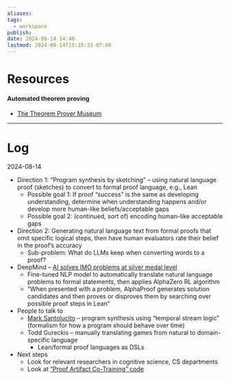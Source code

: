 ```yaml
---
aliases: 
tags:
  - workspace
publish: 
date: 2024-08-14 14:48
lastmod: 2024-08-14T15:35:33-07:00
---
```

# Resources

#### Automated theorem proving
- [The Theorem Prover Museum](https://theoremprover-museum.github.io/)

---
# Log

2024-08-14 

- Direction 1: “Program synthesis by sketching” – using natural language proof (sketches) to convert to formal proof language, e.g., Lean
	- Possible goal 1: If proof “success” is the same as developing understanding, determine when understanding happens and/or develop more human-like beliefs/acceptable gaps
	- Possible goal 2: (continued, sort of) encoding human-like acceptable gaps
- Direction 2: Generating natural language text from formal proofs that omit specific logical steps, then have human evaluators rate their belief in the proof’s accuracy 
	- Sub-problem: What do LLMs keep when converting words to a proof?
- DeepMind – [AI solves IMO problems at silver medal level](https://deepmind.google/discover/blog/ai-solves-imo-problems-at-silver-medal-level/)
	- Fine-tuned NLP model to automatically translate natural language problems to formal statements, then applies AlphaZero RL algorithm
	- “When presented with a problem, AlphaProof generates solution candidates and then proves or disproves them by searching over possible proof steps in Lean”
- People to talk to
	- [Mark Santolucito](https://www.marksantolucito.com/research.html) – program synthesis using “temporal stream logic” (formalism for how a program should behave over time)
	- Todd Gureckis – manually translating games from natural to domain-specific language
		- Lean/formal proof languages as DSLs
- Next steps
	- Look for relevant researchers in cognitive science, CS departments
	- Look at [“Proof Artifact Co-Training” code](https://www.catalyzex.com/paper/proof-artifact-co-training-for-theorem/code)